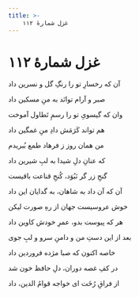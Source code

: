 ```yaml
---
title: >-
    غزل شمارهٔ ۱۱۲
---
```

# غزل شمارهٔ ۱۱۲

<div class="b" id="bn1"><div class="m1"><p>آن که رخسارِ تو را رنگِ گل و نسرین داد</p></div>
<div class="m2"><p>صبر و آرام توانَد به منِ مسکین داد</p></div></div>
<div class="b" id="bn2"><div class="m1"><p>وان که گیسویِ تو را رسمِ تَطاول آموخت</p></div>
<div class="m2"><p>هم تواند کَرَمَش دادِ منِ غمگین داد</p></div></div>
<div class="b" id="bn3"><div class="m1"><p>من همان روز ز فرهاد طمع بُبریدم</p></div>
<div class="m2"><p>که عنانِ دلِ شیدا به لبِ شیرین داد</p></div></div>
<div class="b" id="bn4"><div class="m1"><p>گنجِ زر گر نَبُوَد، کُنجِ قناعت باقیست</p></div>
<div class="m2"><p>آن که آن داد به شاهان، به گدایان این داد</p></div></div>
<div class="b" id="bn5"><div class="m1"><p>خوش عروسیست جهان از رهِ صورت لیکن</p></div>
<div class="m2"><p>هر که پیوست بدو، عمرِ خودش کاوین داد</p></div></div>
<div class="b" id="bn6"><div class="m1"><p>بعد از این دستِ من و دامنِ سرو و لبِ جوی</p></div>
<div class="m2"><p>خاصه اکنون که صبا مژده فروردین داد</p></div></div>
<div class="b" id="bn7"><div class="m1"><p>در کفِ غصه دوران، دلِ حافظ خون شد</p></div>
<div class="m2"><p>از فراقِ رُخَت ای خواجه قوامُ الدین، داد</p></div></div>
